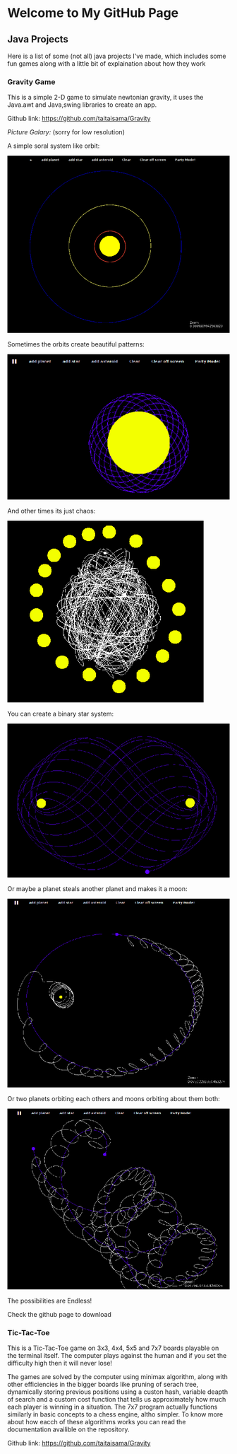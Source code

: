 # Welcome to My GitHub Page

## Java Projects
  Here is a list of some (not all) java projects I've made, which includes some fun games along with a little bit of explaination about how they work
  
  ### Gravity Game
  
  This is a simple 2-D game to simulate newtonian gravity, it uses the Java.awt and Java,swing libraries to create an app.
  
  Github link: https://github.com/taitaisama/Gravity
  
  *Picture Galary:* (sorry for low resolution)
  
  A simple soral system like orbit: 
  
  ![solar system](https://github.com/taitaisama/Gravity/blob/main/images/solarsystem.png?raw=true)
  
  Sometimes the orbits create beautiful patterns:
  
  ![pattern](https://github.com/taitaisama/Gravity/blob/main/images/pattern.png?raw=true)
  
  And other times its just chaos:
  
  ![negstar](https://github.com/taitaisama/Gravity/blob/main/images/negstar.png?raw=true)
  
  You can create a binary star system:
 
  ![binaty](https://github.com/taitaisama/Gravity/blob/main/images/binary.png?raw=true)

  Or maybe a planet steals another planet and makes it a moon:
 
  ![steal](https://github.com/taitaisama/Gravity/blob/main/images/steal.png?raw=true)
  
  Or two planets orbiting each others and moons orbiting about them both:
  
  ![chaos](https://github.com/taitaisama/Gravity/blob/main/images/chaos.png?raw=true)
  
  The possibilities are Endless!
  
  Check the github page to download
  
  ### Tic-Tac-Toe 
  
  This is a Tic-Tac-Toe game on 3x3, 4x4, 5x5 and 7x7 boards playable on the terminal itself.
  The computer plays against the human and if you set the difficulty high then it will never lose!
  
  The games are solved by the computer using minimax algorithm, along with other efficiencies in the bigger boards like pruning of serach tree, dynamically storing previous positions using a custon hash, variable deapth of search and a custom cost function that tells us approximately how much each player is winning in a situation. The 7x7 program actually functions similarly in basic concepts to a chess engine, altho simpler. To know more about how eacch of these algorithms works you can read the documentation availible on the repository.
  
  Github link: https://github.com/taitaisama/Gravity
  
  

